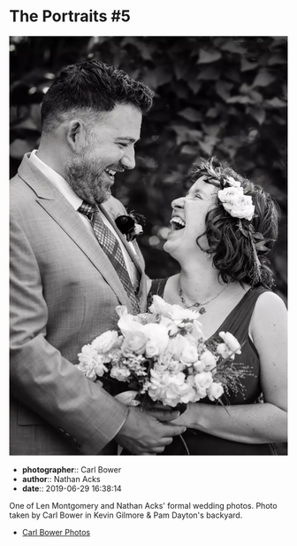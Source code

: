 # The Portraits #5

![One of Len Montgomery and Nathan Acks' formal wedding photos](assets/2019-06-29-set-2-the-portraits-05.webp)

* **photographer**:: Carl Bower  
* **author**:: Nathan Acks  
* **date**:: 2019-06-29 16:38:14

One of Len Montgomery and Nathan Acks' formal wedding photos. Photo taken by Carl Bower in Kevin Gilmore & Pam Dayton's backyard.

* [Carl Bower Photos](https://carlbowerphotos.com)
